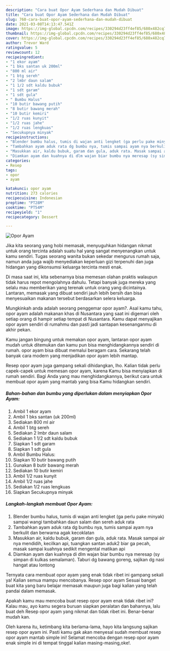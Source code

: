 ```yaml
---
description: "Cara buat Opor Ayam Sederhana dan Mudah Dibuat"
title: "Cara buat Opor Ayam Sederhana dan Mudah Dibuat"
slug: 760-cara-buat-opor-ayam-sederhana-dan-mudah-dibuat
date: 2021-03-08T14:13:47.541Z
image: https://img-global.cpcdn.com/recipes/330294d23ff4ef85/680x482cq70/opor-ayam-foto-resep-utama.jpg
thumbnail: https://img-global.cpcdn.com/recipes/330294d23ff4ef85/680x482cq70/opor-ayam-foto-resep-utama.jpg
cover: https://img-global.cpcdn.com/recipes/330294d23ff4ef85/680x482cq70/opor-ayam-foto-resep-utama.jpg
author: Trevor Ward
ratingvalue: 5
reviewcount: 12
recipeingredient:
- "1 ekor ayam"
- "1 bks santan uk 200ml"
- "800 ml air"
- "1 btg sereh"
- "2 lmbr daun salam"
- "1 1/2 sdt kaldu bubuk"
- "1 sdt garam"
- "1 sdt gula"
- " Bumbu Halus"
- "10 butir bawang putih"
- "8 butir bawang merah"
- "10 butir kemiri"
- "1/2 ruas kunyit"
- "1/2 ruas jahe"
- "1/2 ruas lengkuas"
- "Secukupnya minyak"
recipeinstructions:
- "Blender bumbu halus, tumis di wajan anti lengket (ga perlu pake minyak) sampai wangi tambahkan daun salam dan sereh aduk rata"
- "Tambahkan ayam aduk rata dg bumbu nya, tumis sampai ayam nya berkulit dan berwarna agak kecoklatan"
- "Masukkan air, kaldu bubuk, garam dan gula, aduk rata. Masak sampai air nya mendidih, kecilkan api, tuangkan santan aduk2 biar ga pecah, masak sampai kuahnya sedikit mengental matikan api"
- "Diamkan ayam dan kuahnya di dlm wajan biar bumbu nya meresap (sy simpan di kulkas semalaman). Taburi dg bawang goreng, sajikan dg nasi hangat atau lontong"
categories:
- Resep
tags:
- opor
- ayam

katakunci: opor ayam 
nutrition: 273 calories
recipecuisine: Indonesian
preptime: "PT28M"
cooktime: "PT54M"
recipeyield: "1"
recipecategory: Dessert

---
```



![Opor Ayam](https://img-global.cpcdn.com/recipes/330294d23ff4ef85/680x482cq70/opor-ayam-foto-resep-utama.jpg)

Jika kita seorang yang hobi memasak, menyuguhkan hidangan nikmat untuk orang tercinta adalah suatu hal yang sangat menyenangkan untuk kamu sendiri. Tugas seorang  wanita bukan sekedar mengurus rumah saja, namun anda juga wajib menyediakan keperluan gizi terpenuhi dan juga hidangan yang dikonsumsi keluarga tercinta mesti enak.

Di masa  saat ini, kita sebenarnya bisa memesan olahan praktis walaupun tidak harus repot mengolahnya dahulu. Tetapi banyak juga mereka yang selalu mau memberikan yang terenak untuk orang yang dicintainya. Lantaran, memasak yang dibuat sendiri jauh lebih bersih dan bisa menyesuaikan makanan tersebut berdasarkan selera keluarga. 



Mungkinkah anda adalah seorang penggemar opor ayam?. Asal kamu tahu, opor ayam adalah makanan khas di Nusantara yang saat ini digemari oleh setiap orang di hampir setiap tempat di Nusantara. Kamu dapat menyajikan opor ayam sendiri di rumahmu dan pasti jadi santapan kesenanganmu di akhir pekan.

Kamu jangan bingung untuk memakan opor ayam, lantaran opor ayam mudah untuk ditemukan dan kamu pun bisa menghidangkannya sendiri di rumah. opor ayam bisa dibuat memalui beragam cara. Sekarang telah banyak cara modern yang menjadikan opor ayam lebih mantap.

Resep opor ayam juga gampang sekali dihidangkan, lho. Kalian tidak perlu capek-capek untuk memesan opor ayam, karena Kamu bisa menyiapkan di rumah sendiri. Bagi Anda yang mau menghidangkannya, berikut cara untuk membuat opor ayam yang mantab yang bisa Kamu hidangkan sendiri.

<!--inarticleads1-->

##### Bahan-bahan dan bumbu yang diperlukan dalam menyiapkan Opor Ayam:

1. Ambil 1 ekor ayam
1. Ambil 1 bks santan (uk 200ml)
1. Sediakan 800 ml air
1. Ambil 1 btg sereh
1. Sediakan 2 lmbr daun salam
1. Sediakan 1 1/2 sdt kaldu bubuk
1. Siapkan 1 sdt garam
1. Siapkan 1 sdt gula
1. Ambil  Bumbu Halus:
1. Siapkan 10 butir bawang putih
1. Gunakan 8 butir bawang merah
1. Sediakan 10 butir kemiri
1. Ambil 1/2 ruas kunyit
1. Ambil 1/2 ruas jahe
1. Sediakan 1/2 ruas lengkuas
1. Siapkan Secukupnya minyak




<!--inarticleads2-->

##### Langkah-langkah membuat Opor Ayam:

1. Blender bumbu halus, tumis di wajan anti lengket (ga perlu pake minyak) sampai wangi tambahkan daun salam dan sereh aduk rata
1. Tambahkan ayam aduk rata dg bumbu nya, tumis sampai ayam nya berkulit dan berwarna agak kecoklatan
1. Masukkan air, kaldu bubuk, garam dan gula, aduk rata. Masak sampai air nya mendidih, kecilkan api, tuangkan santan aduk2 biar ga pecah, masak sampai kuahnya sedikit mengental matikan api
1. Diamkan ayam dan kuahnya di dlm wajan biar bumbu nya meresap (sy simpan di kulkas semalaman). Taburi dg bawang goreng, sajikan dg nasi hangat atau lontong




Ternyata cara membuat opor ayam yang enak tidak ribet ini gampang sekali ya! Kalian semua mampu mencobanya. Resep opor ayam Sesuai banget buat kita yang baru belajar memasak maupun juga bagi kalian yang telah pandai dalam memasak.

Apakah kamu mau mencoba buat resep opor ayam enak tidak ribet ini? Kalau mau, ayo kamu segera buruan siapkan peralatan dan bahannya, lalu buat deh Resep opor ayam yang nikmat dan tidak ribet ini. Benar-benar mudah kan. 

Oleh karena itu, ketimbang kita berlama-lama, hayo kita langsung sajikan resep opor ayam ini. Pasti kamu gak akan menyesal sudah membuat resep opor ayam mantab simple ini! Selamat mencoba dengan resep opor ayam enak simple ini di tempat tinggal kalian masing-masing,oke!.

